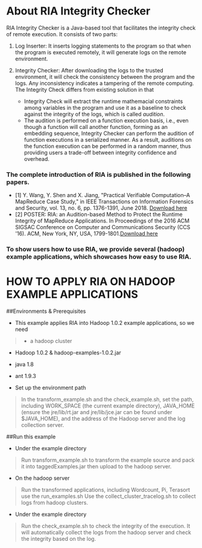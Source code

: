 # About RIA Integrity Checker

RIA Integrity Checker is a Java-based tool that facilitates the integrity check of remote execution. It consists of two parts:

1. Log Inserter: It inserts logging statements to the program so that when the program is executed remotely, it will generate logs on the remote environment.

2. Integrity Checker: After downloading the logs to the trusted environment, it will check the consistency between the program and the logs. Any inconsistency indicates a tampering of the remote computing. The Integrity Check differs from existing solution in that

    * Integrity Check will extract the runtime mathemacial constraints among variables in the program and use it as a baseline to check against the integrity of the logs, which is called *audition*.
    * The audition is performed on a function execution basis, i.e., even though a function will call another function, forming as an embedding sequence, Integrity Checker can perform the audition of function executions in a serialized manner. As a result, auditions on the function execution can be performed in a random manner, thus providing users a trade-off between integrity confidence and overhead.

### The complete introduction of RIA is published in the following papers.

* [1] Y. Wang, Y. Shen and X. Jiang, "Practical Verifiable Computation–A MapReduce Case Study," in IEEE Transactions on Information Forensics and Security, vol. 13, no. 6, pp. 1376-1391, June 2018. [Download here](https://ieeexplore.ieee.org/stamp/stamp.jsp?arnumber=8241805)
* [2] POSTER: RIA: an Audition-based Method to Protect the Runtime Integrity of MapReduce Applications. In Proceedings of the 2016 ACM SIGSAC Conference on Computer and Communications Security (CCS '16). ACM, New York, NY, USA, 1799-1801.[Download here](http://library.usc.edu.ph/ACM/SIGSAC%202017/ccs/p1799.pdf)

### To show users how to use RIA, we provide several (hadoop) example applications, which showcases how easy to use RIA. 

# HOW TO APPLY RIA ON HADOOP EXAMPLE APPLICATIONS

##Environments & Prerequisites
* This example applies RIA into Hadoop 1.0.2 example applications, so we need 

>* a hadoop cluster
* Hadoop 1.0.2 & hadoop-examples-1.0.2.jar
* java 1.8
* ant 1.9.3

* Set up the environment path 

>In the transform_example.sh and the check_example.sh, set the path, including WORK_SPACE (the current example directory), JAVA_HOME (ensure the jre/lib/rt.jar and jre/lib/jce.jar can be found under $JAVA_HOME), and the address of the Hadoop server and the log collection server.

##Run this example
* Under the example directory

>Run transform_example.sh to transform the example source and pack it into taggedExamples.jar then upload to the hadoop server. 

* On the hadoop server

>Run the transformed applications, including Wordcount, Pi, Terasort use the run_examples.sh
Use the collect_cluster_tracelog.sh to collect logs from hadoop clusters.

* Under the example directory

>Run the check_example.sh to check the integrity of the execution. It will automatically collect the logs from the hadoop server and check the integrity based on the log.





